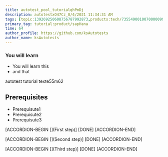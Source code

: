 ```yaml
---
title: autotest_pool_tutorialqhPmDj
description: autotestxO47Cz_8/4/2021 11:34:31 AM
tags: [topic:139269250608756787992873,products:tech/73554900100700000996,tutorial:experience/advanced]
primary_tag: tutorial:product/sapHana
time: 64
author_profile: https://github.com/ksAutotests
author_name: ksAutotests
---
```

### You will learn
- You will learn this
- and that

autotest tutorial texte55m62

## Prerequisites
- Prerequisute1
- Prerequisute2
- Prerequisute3

[ACCORDION-BEGIN [](First step)]
[DONE]
[ACCORDION-END]

[ACCORDION-BEGIN [](Second step)]
[DONE]
[ACCORDION-END]

[ACCORDION-BEGIN [](Third step)]
[DONE]
[ACCORDION-END]

